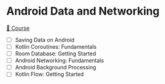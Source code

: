 # Android Data and Networking

[📗 Course](https://www.raywenderlich.com/android/paths/androiddata)

- [ ] Saving Data on Android
- [ ] Kotlin Coroutines: Fundamentals
- [ ] Room Database: Getting Started
- [ ] Android Networking: Fundamentals
- [ ] Android Background Processing
- [ ] Kotlin Flow: Getting Started
